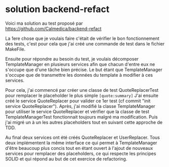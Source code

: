 # solution backend-refact
Voici ma solution au test proposé par https://github.com/Calmedica/backend-refact

La 1ere chose que je voulais faire c'était de vérifier le bon fonctionnement des tests, c'est pour cela que j'ai créé une commande de test dans le fichier MakeFile.

Ensuite pour répondre au besoin du test, je voulais décomposer TemplateManager en plusieurs services afin que chacun d'entre eux ne s'occupe que d'une tâche bien précise.
Le but étant que TemplateManager s'occupe que de transmettre les données du template à modifier à ces services.

Pour cela, j'ai commencé par créer une classe de test QuoteReplacerTest pour remplacer le placeholder le plus simple `[quote:summary]`
J'ai ensuite créé le service QuoteReplacer pour valider ce 1er test (cf commit "init service QuoteReplacer").
Après, j'ai modifié la classe TemplateManager pour utiliser le service QuoteReplacer et vérifier que la classe de test TemplateManagerTest fonctionnait toujours malgré ma modification.
Puis j'ai migré un à un les autres placeholders tout en suivant cette approche de TDD.

Au final deux services ont été créés QuoteReplacer et UserReplacer. Tous deux implémentent la même interface ce qui permet à TemplateManager d'être beaucoup plus concis tout en étant ouvert à l'ajout de nouveaux services pour remplacer des placeholders, ce qui respecte les principes SOLID et qui répond au but de cet exercice de refactoring.